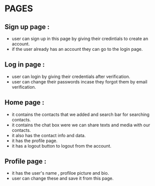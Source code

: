 # PAGES
## Sign up page :
- user can sign up in this page by giving their credintials to create an account.
- if the user already has an account they can go to the login page.
## Log in page :
- user can login by giving their credentials after verification.
- user can change their passwords incase they forgot them by email verification.
## Home page :
- it contains the contacts that we added and search bar for searching contacts.
- it contains the chat box were we can share texts and media with our contacts.
- it also has the contact info and data.
- it has the profile page.
- it has a logout button to logout from the account.
## Profile page :
- it has the user's name , profiloe picture and bio.
- user can change these and save it from this page.
